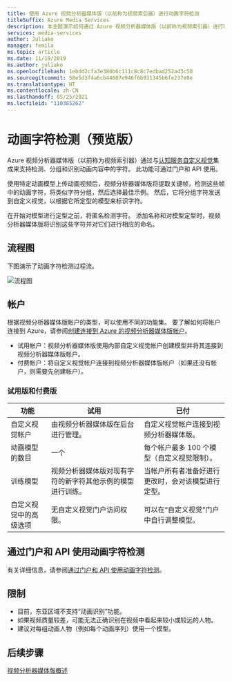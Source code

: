 ```yaml
---
title: 使用 Azure 视频分析器媒体版（以前称为视频索引器）进行动画字符检测
titleSuffix: Azure Media Services
description: 本主题演示如何通过 Azure 视频分析器媒体版（以前称为视频索引器）进行动画字符检测。
services: media-services
author: Juliako
manager: femila
ms.topic: article
ms.date: 11/19/2019
ms.author: juliako
ms.openlocfilehash: 1ebdd2cfa3e380b6c111c8c8c7edbad252a43c50
ms.sourcegitcommit: 58e5d3f4a6cb44607e946f6b931345b6fe237e0e
ms.translationtype: HT
ms.contentlocale: zh-CN
ms.lasthandoff: 05/25/2021
ms.locfileid: "110385262"
---
```

# <a name="animated-character-detection-preview"></a>动画字符检测（预览版）

Azure 视频分析器媒体版（以前称为视频索引器）通过与[认知服务自定义视觉](https://azure.microsoft.com/services/cognitive-services/custom-vision-service/)集成来支持检测、分组和识别动画内容中的字符。 此功能可通过门户和 API 使用。

使用特定动画模型上传动画视频后，视频分析器媒体版将提取关键帧，检测这些帧中的动画字符，将类似字符分组，然后选择最佳示例。 然后，它将分组字符发送到自定义视觉，以根据它所定型的模型来标识字符。 

在开始对模型进行定型之前，将匿名检测字符。 添加名称和对模型定型时，视频分析器媒体版将识别这些字符并对它们进行相应的命名。

## <a name="flow-diagram"></a>流程图

下图演示了动画字符检测过程流。

![流程图](./media/animated-characters-recognition/flow.png)

## <a name="accounts"></a>帐户

根据视频分析器媒体版帐户的类型，可以使用不同的功能集。 要了解如何将帐户连接到 Azure，请参阅[创建连接到 Azure 的视频分析器媒体版帐户](connect-to-azure.md)。

* 试用帐户：视频分析器媒体版使用内部自定义视觉帐户创建模型并将其连接到视频分析器媒体版帐户。 
* 付费帐户：将自定义视觉帐户连接到视频分析器媒体版帐户（如果还没有帐户，则需要先创建帐户）。

### <a name="trial-vs-paid"></a>试用版和付费版

|功能|试用|已付|
|---|---|---|
|自定义视觉帐户|由视频分析器媒体版在后台进行管理。 |自定义视觉帐户连接到视频分析器媒体版。|
|动画模型的数目|一个|每个帐户最多 100 个模型（自定义视觉限制）。|
|训练模型|视频分析器媒体版对现有字符的新字符其他示例的模型进行训练。|当帐户所有者准备好进行更改时，会对该模型进行定型。|
|自定义视觉中的高级选项|无自定义视觉门户访问权限。|可以在“自定义视觉”门户中自行调整模型。|

## <a name="use-the-animated-character-detection-with-portal--and-api"></a>通过门户和 API 使用动画字符检测

有关详细信息，请参阅[通过门户和 API 使用动画字符检测](animated-characters-recognition-how-to.md)。

## <a name="limitations"></a>限制

* 目前，东亚区域不支持“动画识别”功能。
* 如果视频质量较差，可能无法正确识别在视频中看起来较小或较远的人物。
* 建议对每组动画人物（例如每个动画序列）使用一个模型。

## <a name="next-steps"></a>后续步骤

[视频分析器媒体版概述](video-indexer-overview.md)